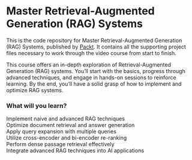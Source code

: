 # Master Retrieval-Augmented Generation (RAG) Systems
This is the code repository for Master Retrieval-Augmented Generation (RAG) Systems, published by [Packt](https://www.packtpub.com/en-us). It contains all the supporting project files necessary to work through the video course from start to finish.


This course offers an in-depth exploration of Retrieval-Augmented Generation (RAG) systems. You’ll start with the basics, progress through advanced techniques, and engage in hands-on sessions to reinforce learning. By the end, you’ll have a solid grasp of how to implement and optimize RAG systems.

### What will you learn?

Implement naive and advanced RAG techniques  
Optimize document retrieval and answer generation  
Apply query expansion with multiple queries  
Utilize cross-encoder and bi-encoder re-ranking  
Perform dense passage retrieval effectively  
Integrate advanced RAG techniques into AI applications
